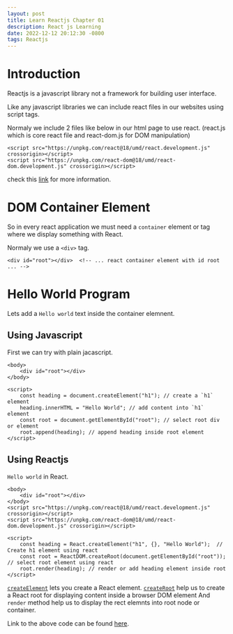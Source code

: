 ```yaml
---
layout: post
title: Learn Reactjs Chapter 01
description: React js Learning
date: 2022-12-12 20:12:30 -0800
tags: Reactjs
---
```


# Introduction

Reactjs is a javascript library not a framework for building user interface.

Like any javascript libraries we can include react files in our websites using script tags.

Normaly we include 2 files like below in our html page to use react. 
(react.js which is core react file and react-dom.js for DOM manipulation)

```
<script src="https://unpkg.com/react@18/umd/react.development.js" crossorigin></script>
<script src="https://unpkg.com/react-dom@18/umd/react-dom.development.js" crossorigin></script>
```
check this [link](https://reactjs.org/docs/add-react-to-a-website.html#step-2-add-the-script-tags) for more information.


# DOM Container Element

So in every react application we must need a `container` element or tag where we display
something with React.

Normaly we use a `<div>` tag.


```
<div id="root"></div>  <!-- ... react container element with id root ... -->

```

# Hello World Program

Lets add a `Hello world` text inside the container elemnent.

## Using Javascript

First we can try with plain jacascript.

```
<body>
    <div id="root"></div>
</body>

<script>
    const heading = document.createElement("h1"); // create a `h1` element
    heading.innerHTML = "Hello World"; // add content into `h1` element
    const root = document.getElementById("root"); // select root div or element
    root.append(heading); // append heading inside root element
</script>
```

## Using Reactjs

`Hello world` in React.

```
<body>
    <div id="root"></div>
</body>
<script src="https://unpkg.com/react@18/umd/react.development.js" crossorigin></script>
<script src="https://unpkg.com/react-dom@18/umd/react-dom.development.js" crossorigin></script>

<script>
    const heading = React.createElement("h1", {}, "Hello World");  // Create h1 element using react
    const root = ReactDOM.createRoot(document.getElementById("root")); // select root element using react
    root.render(heading); // render or add heading element inside root
</script>
```

[`createElement`](https://beta.reactjs.org/apis/react/createElement) lets you create a React element.
[`createRoot`](https://beta.reactjs.org/apis/react-dom/client/createRoot#createroot) help us to create a React root for displaying content inside a browser DOM element
And `render` method help us to display the  rect elemnts into root node or container.

Link to the above code can be found [here](https://github.com/vyshuks/learn-react/tree/main/01).





